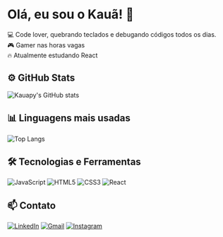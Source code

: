 # Olá, eu sou o Kauã! 👋

💻 Code lover, quebrando teclados e debugando códigos todos os dias.  
🎮 Gamer nas horas vagas   
🔥 Atualmente estudando React  

## ⚙️ GitHub Stats

![Kauapy's GitHub stats](https://github-readme-stats.vercel.app/api?username=Kauapy&show_icons=true&theme=dark)

## 📊 Linguagens mais usadas

![Top Langs](https://github-readme-stats.vercel.app/api/top-langs/?username=Kauapy&layout=compact&theme=dark)

## 🛠️ Tecnologias e Ferramentas

![JavaScript](https://img.shields.io/badge/-JavaScript-F7DF1E?style=flat-square&logo=javascript&logoColor=000)
![HTML5](https://img.shields.io/badge/-HTML5-E34F26?style=flat-square&logo=html5&logoColor=fff)
![CSS3](https://img.shields.io/badge/-CSS3-1572B6?style=flat-square&logo=css3)
![React](https://img.shields.io/badge/-React-20232A?style=flat-square&logo=react&logoColor=61DAFB)

## 📫 Contato

[![LinkedIn](https://img.shields.io/badge/-LinkedIn-0077B5?style=flat-square&logo=linkedin&logoColor=white)](https://linkedin.com/in/kauãmiranda)
[![Gmail](https://img.shields.io/badge/-Gmail-D14836?style=flat-square&logo=gmail&logoColor=white)](kauadecarvalho20@gmail.com)
[![Instagram](https://img.shields.io/badge/-Instagram-E4405F?style=flat-square&logo=instagram&logoColor=white)](https://instagram.com/kauacom_k)
